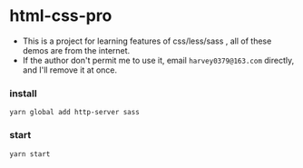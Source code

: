 # html-css-pro
- This is a project for learning features of css/less/sass , all of these demos are from the internet.
- If the author don't permit me to use it, email `harvey0379@163.com` directly, and I'll remove it at once.

### install
`yarn global add http-server sass`

### start 
`yarn start`